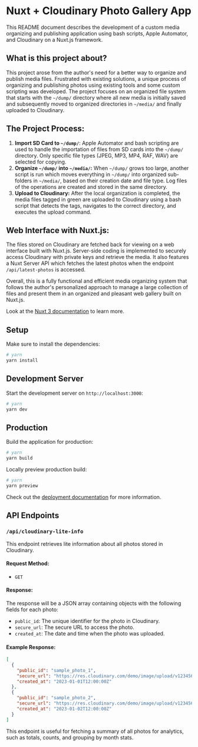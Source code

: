 # Nuxt + Cloudinary Photo Gallery App

This README document describes the development of a custom media organizing and publishing application using bash scripts, Apple Automator, and Cloudinary on a Nuxt.js framework.

## What is this project about?

This project arose from the author's need for a better way to organize and publish media files. Frustrated with existing solutions, a unique process of organizing and publishing photos using existing tools and some custom scripting was developed. The project focuses on an organized file system that starts with the `~/dump/` directory where all new media is initially saved and subsequently moved to organized directories in `~/media/` and finally uploaded to Cloudinary.

## The Project Process:

1. **Import SD Card to `~/dump/`**: Apple Automator and bash scripting are used to handle the importation of files from SD cards into the `~/dump/` directory. Only specific file types (JPEG, MP3, MP4, RAF, WAV) are selected for copying.
2. **Organize `~/dump/` into `~/media/`:** When `~/dump/` grows too large, another script is run which moves everything in `~/dump/` into organized sub-folders in `~/media/`, based on their creation date and file type. Log files of the operations are created and stored in the same directory.
3. **Upload to Cloudinary:** After the local organization is completed, the media files tagged in green are uploaded to Cloudinary using a bash script that detects the tags, navigates to the correct directory, and executes the upload command.

## Web Interface with Nuxt.js:

The files stored on Cloudinary are fetched back for viewing on a web interface built with Nuxt.js. Server-side coding is implemented to securely access Cloudinary with private keys and retrieve the media. It also features a Nuxt Server API which fetches the latest photos when the endpoint `/api/latest-photos` is accessed. 

Overall, this is a fully functional and efficient media organizing system that follows the author's personalized approach to manage a large collection of files and present them in an organized and pleasant web gallery built on Nuxt.js.

Look at the [Nuxt 3 documentation](https://nuxt.com/docs/getting-started/introduction) to learn more.

## Setup

Make sure to install the dependencies:

```bash
# yarn
yarn install
```

## Development Server

Start the development server on `http://localhost:3000`:

```bash
# yarn
yarn dev
```

## Production

Build the application for production:

```bash
# yarn
yarn build
```

Locally preview production build:

```bash
# yarn
yarn preview
```

Check out the [deployment documentation](https://nuxt.com/docs/getting-started/deployment) for more information.

## API Endpoints

### `/api/cloudinary-lite-info`

This endpoint retrieves lite information about all photos stored in Cloudinary.

#### Request Method:
- `GET`

#### Response:
The response will be a JSON array containing objects with the following fields for each photo:
- `public_id`: The unique identifier for the photo in Cloudinary.
- `secure_url`: The secure URL to access the photo.
- `created_at`: The date and time when the photo was uploaded.

#### Example Response:
```json
[
  {
    "public_id": "sample_photo_1",
    "secure_url": "https://res.cloudinary.com/demo/image/upload/v123456/sample_photo_1.jpg",
    "created_at": "2023-01-01T12:00:00Z"
  },
  {
    "public_id": "sample_photo_2",
    "secure_url": "https://res.cloudinary.com/demo/image/upload/v123456/sample_photo_2.jpg",
    "created_at": "2023-01-02T12:00:00Z"
  }
]
```

This endpoint is useful for fetching a summary of all photos for analytics, such as totals, counts, and grouping by month stats.
